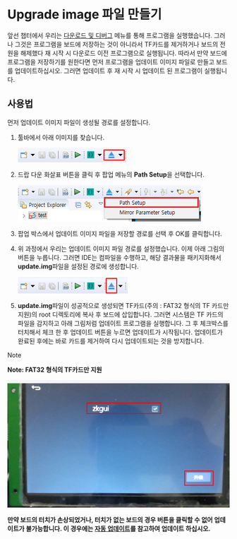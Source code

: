 # Upgrade image 파일 만들기
 앞선 챕터에서 우리는 [다운로드 및 디버그](adb_debug.md#下载调试) 메뉴를 통해 프로그램을 실행했습니다. 그러나 그것은 프로그램을 보드에 저장하는 것이 아니라서 TF카드를 제거하거나 보드의 전원을 해제했다 재 시작 시 다운로드 이전 프로그램으로 실행됩니다. 따라서 만약 보드에 프로그램을 저장하기를 원한다면 먼저 프로그램을 업데이트 이미지 파일로 만들고 보드를 업데이트하십시오. 그러면 업데이트 후 재 시작 시 업데이트 된 프로그램이 실행됩니다.

## 사용법
 먼저 업데이트 이미지 파일이 생성될 경로를 설정합니다.
1. 툴바에서 아래 이미지를 찾습니다.

   ![](assets/ide/toolbar_image.png)   

2. 드랍 다운 화살표 버튼을 클릭 후 팝업 메뉴의 **Path Setup**을 선택합니다.

   ![](assets/ide/toolbar_image23.png)

3. 팝업 박스에서 업데이트 이미지 파일을 저장할 경로를 선택 후 OK를 클릭합니다.

4. 위 과정에서 우리는 업데이트 이미지 파일 경로를 설정했습니다. 이제 아래 그림의 버튼을 누릅니다. 그러면 IDE는 컴파일을 수행하고, 해당 결과물을 패키지화해서 **update.img**파일을 설정된 경로에 생성합니다.

     ![](assets/ide/toolbar_image3.png)

5. **update.img**파일이 성공적으로 생성되면 TF카드(주의 : FAT32 형식의 TF 카드만 지원)의 root 디렉토리에 복사 후 보드에 삽입합니다. 그러면 시스템은 TF 카드의 파일을 감지하고 아래 그림처럼 업데이트 프로그램을 실행합니다. 그 후 체크박스를 터치해서 체크 한 후 업데이트 버튼을 누르면 업데이트가 시작됩니다. 업데이트가 완료된 후에는 바로 카드를 제거하여 다시 업데이트되는 것을 방지합니다.
  > [!NOTE]
  > **Note: FAT32 형식의 TF카드만 지원**

   ![](images/screenshot_1513263522327.png)

**만약 보드의 터치가 손상되었거나, 터치가 없는 보드의 경우 버튼을 클릭할 수 없어 업데이트가 불가능합니다. 이 경우에는 [자동 업데이트](autoupgrade.md)를 참고하여 업데이트 하십시오.**